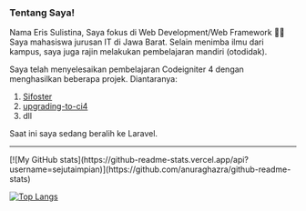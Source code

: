 ### Tentang Saya!

Nama Eris Sulistina, Saya fokus di Web Development/Web Framework 🙌🏻
Saya mahasiswa jurusan IT di Jawa Barat.
Selain menimba ilmu dari kampus, saya juga rajin melakukan pembelajaran mandiri (otodidak).

Saya telah menyelesaikan pembelajaran Codeigniter 4 dengan menghasilkan beberapa projek. Diantaranya:
1. [Sifoster](https://github.com/sejutaimpian/sifoster)
2. [upgrading-to-ci4](https://github.com/sejutaimpian/upgrading-to-ci4)
3. dll

Saat ini saya sedang beralih ke Laravel.
<hr>
[![My GitHub stats](https://github-readme-stats.vercel.app/api?username=sejutaimpian)](https://github.com/anuraghazra/github-readme-stats)

[![Top Langs](https://github-readme-stats.vercel.app/api/top-langs/?username=sejutaimpian&layout=compact&theme=dark)](https://github.com/anuraghazra/github-readme-stats)

